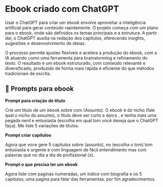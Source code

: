 
# Ebook criado com ChatGPT

Usar o ChatGPT para criar um ebook envolve aproveitar a inteligência artificial para gerar conteúdo rapidamente. O projeto começa com um plano para o ebook, onde são definidos os temas principais e a estrutura. A partir daí, o ChatGPT auxilia na redação dos capítulos, oferecendo insights, sugestões e desenvolvimento de ideias.

O processo permite ajustes flexíveis e acelera a produção do ebook, com a IA atuando como uma ferramenta para brainstorming e refinamento do texto. O resultado é um ebook estruturado, com conteúdo relevante e diversificado, produzido de forma mais rápida e eficiente do que métodos tradicionais de escrita.

## 🤖 Prompts para ebook 

**Prompt para criação de título**

Crie um titulo de um ebook sobre com (Assunto). O ebook é do nicho (fale qual o nicho do assunto), o título deve ser curto e épico , e tenha mais uma pegada nerd e entusiasta (escolha em qual tom você deseja que o ChatGPT faça). Me liste 5 variações de títulos.

**Prompt criar capítulos**

Agora que voce gere 5 capitulos sobre (assunto), no (escolha o tom) tom entusiasta e urgente e com linguagem de fácil entendimento mas com palavras que no dia a dia de profissional (x).

**Prompt o que precisa ter um ebook**

Agora liste com paginas numeradas, um indice com biografia e os 5 capitulos, uma pagina para falar das ferramentas, por fim agradecimentos.



